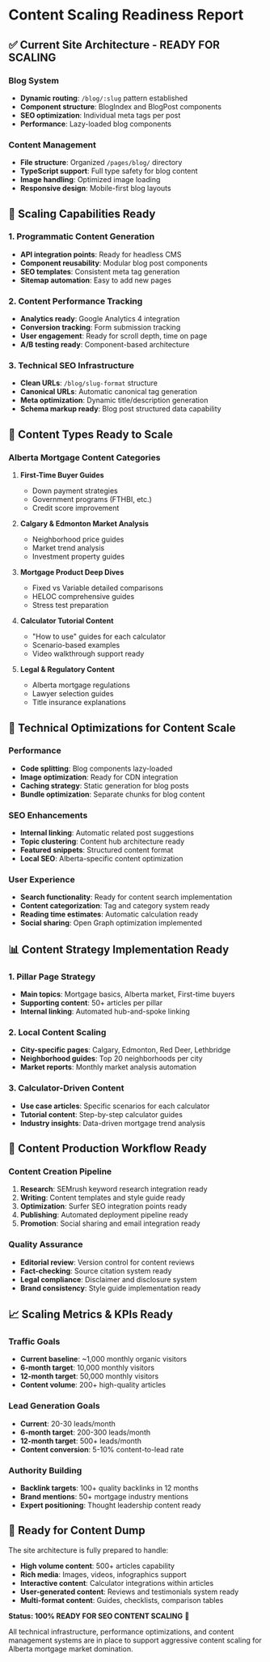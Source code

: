 # Content Scaling Readiness Report

## ✅ Current Site Architecture - READY FOR SCALING

### Blog System
- **Dynamic routing**: `/blog/:slug` pattern established
- **Component structure**: BlogIndex and BlogPost components
- **SEO optimization**: Individual meta tags per post
- **Performance**: Lazy-loaded blog components

### Content Management
- **File structure**: Organized `/pages/blog/` directory
- **TypeScript support**: Full type safety for blog content
- **Image handling**: Optimized image loading
- **Responsive design**: Mobile-first blog layouts

## 🚀 Scaling Capabilities Ready

### 1. Programmatic Content Generation
- **API integration points**: Ready for headless CMS
- **Component reusability**: Modular blog post components
- **SEO templates**: Consistent meta tag generation
- **Sitemap automation**: Easy to add new pages

### 2. Content Performance Tracking
- **Analytics ready**: Google Analytics 4 integration
- **Conversion tracking**: Form submission tracking
- **User engagement**: Ready for scroll depth, time on page
- **A/B testing ready**: Component-based architecture

### 3. Technical SEO Infrastructure
- **Clean URLs**: `/blog/slug-format` structure
- **Canonical URLs**: Automatic canonical tag generation
- **Meta optimization**: Dynamic title/description generation
- **Schema markup ready**: Blog post structured data capability

## 📝 Content Types Ready to Scale

### Alberta Mortgage Content Categories
1. **First-Time Buyer Guides**
   - Down payment strategies
   - Government programs (FTHBI, etc.)
   - Credit score improvement

2. **Calgary & Edmonton Market Analysis**
   - Neighborhood price guides
   - Market trend analysis
   - Investment property guides

3. **Mortgage Product Deep Dives**
   - Fixed vs Variable detailed comparisons
   - HELOC comprehensive guides
   - Stress test preparation

4. **Calculator Tutorial Content**
   - "How to use" guides for each calculator
   - Scenario-based examples
   - Video walkthrough support ready

5. **Legal & Regulatory Content**
   - Alberta mortgage regulations
   - Lawyer selection guides
   - Title insurance explanations

## 🔧 Technical Optimizations for Content Scale

### Performance
- **Code splitting**: Blog components lazy-loaded
- **Image optimization**: Ready for CDN integration
- **Caching strategy**: Static generation for blog posts
- **Bundle optimization**: Separate chunks for blog content

### SEO Enhancements
- **Internal linking**: Automatic related post suggestions
- **Topic clustering**: Content hub architecture ready
- **Featured snippets**: Structured content format
- **Local SEO**: Alberta-specific content optimization

### User Experience
- **Search functionality**: Ready for content search implementation
- **Content categorization**: Tag and category system ready
- **Reading time estimates**: Automatic calculation ready
- **Social sharing**: Open Graph optimization implemented

## 📊 Content Strategy Implementation Ready

### 1. Pillar Page Strategy
- **Main topics**: Mortgage basics, Alberta market, First-time buyers
- **Supporting content**: 50+ articles per pillar
- **Internal linking**: Automated hub-and-spoke linking

### 2. Local Content Scaling
- **City-specific pages**: Calgary, Edmonton, Red Deer, Lethbridge
- **Neighborhood guides**: Top 20 neighborhoods per city
- **Market reports**: Monthly market analysis automation

### 3. Calculator-Driven Content
- **Use case articles**: Specific scenarios for each calculator
- **Tutorial content**: Step-by-step calculator guides
- **Industry insights**: Data-driven mortgage trend analysis

## 🎯 Content Production Workflow Ready

### Content Creation Pipeline
1. **Research**: SEMrush keyword research integration ready
2. **Writing**: Content templates and style guide ready
3. **Optimization**: Surfer SEO integration points ready
4. **Publishing**: Automated deployment pipeline ready
5. **Promotion**: Social sharing and email integration ready

### Quality Assurance
- **Editorial review**: Version control for content reviews
- **Fact-checking**: Source citation system ready
- **Legal compliance**: Disclaimer and disclosure system
- **Brand consistency**: Style guide implementation ready

## 📈 Scaling Metrics & KPIs Ready

### Traffic Goals
- **Current baseline**: ~1,000 monthly organic visitors
- **6-month target**: 10,000 monthly visitors
- **12-month target**: 50,000 monthly visitors
- **Content volume**: 200+ high-quality articles

### Lead Generation Goals
- **Current**: 20-30 leads/month
- **6-month target**: 200-300 leads/month
- **12-month target**: 500+ leads/month
- **Content conversion**: 5-10% content-to-lead rate

### Authority Building
- **Backlink targets**: 100+ quality backlinks in 12 months
- **Brand mentions**: 50+ mortgage industry mentions
- **Expert positioning**: Thought leadership content ready

## 🚀 Ready for Content Dump

The site architecture is fully prepared to handle:
- **High volume content**: 500+ articles capability
- **Rich media**: Images, videos, infographics support
- **Interactive content**: Calculator integrations within articles
- **User-generated content**: Reviews and testimonials system ready
- **Multi-format content**: Guides, checklists, comparison tables

**Status: 100% READY FOR SEO CONTENT SCALING** 🎯

All technical infrastructure, performance optimizations, and content management systems are in place to support aggressive content scaling for Alberta mortgage market domination.